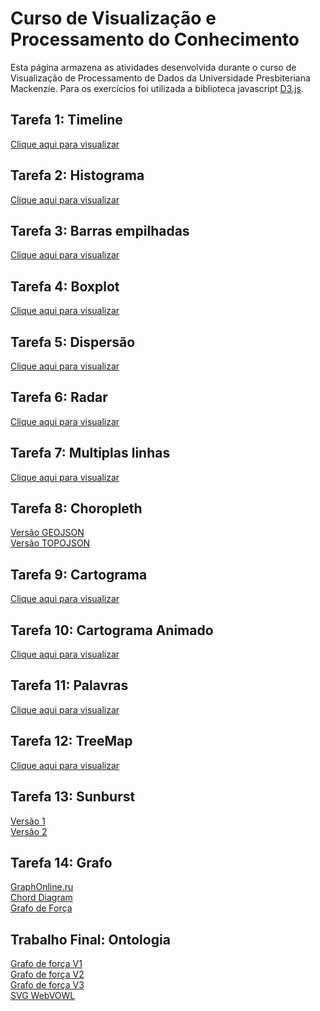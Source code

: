# Curso de Visualização e Processamento do Conhecimento
Esta página armazena as atividades desenvolvida durante o curso de Visualização de Processamento de Dados da Universidade Presbiteriana Mackenzie. Para os exercícios foi utilizada a biblioteca javascript [D3.js](https://d3js.org/).

## Tarefa 1: Timeline
[Clique aqui para visualizar](https://gustavopuga.github.io/visualizacao_dados_d3js/timeline.html)

## Tarefa 2: Histograma
[Clique aqui para visualizar](https://gustavopuga.github.io/visualizacao_dados_d3js/histograma.html)

## Tarefa 3: Barras empilhadas
[Clique aqui para visualizar](https://gustavopuga.github.io/visualizacao_dados_d3js/barras_empilhadas.html)

## Tarefa 4: Boxplot
[Clique aqui para visualizar](https://gustavopuga.github.io/visualizacao_dados_d3js/boxplot.html)

## Tarefa 5: Dispersão
[Clique aqui para visualizar](https://gustavopuga.github.io/visualizacao_dados_d3js/dispersao.html)

## Tarefa 6: Radar
[Clique aqui para visualizar](https://gustavopuga.github.io/visualizacao_dados_d3js/radar.html)

## Tarefa 7: Multiplas linhas
[Clique aqui para visualizar](https://gustavopuga.github.io/visualizacao_dados_d3js/multi_line_chart.html)

## Tarefa 8: Choropleth
[Versão GEOJSON](https://gustavopuga.github.io/visualizacao_dados_d3js/choropleth.html)\
[Versão TOPOJSON](https://gustavopuga.github.io/visualizacao_dados_d3js/choropleth_topojson.html)

## Tarefa 9: Cartograma
[Clique aqui para visualizar](https://gustavopuga.github.io/visualizacao_dados_d3js/cartogram.html)

## Tarefa 10: Cartograma Animado
[Clique aqui para visualizar](https://gustavopuga.github.io/visualizacao_dados_d3js/cartogram_animated.html)

## Tarefa 11: Palavras
[Clique aqui para visualizar](https://gustavopuga.github.io/visualizacao_dados_d3js/words.html)

## Tarefa 12: TreeMap
[Clique aqui para visualizar](https://gustavopuga.github.io/visualizacao_dados_d3js/tree.html)

## Tarefa 13: Sunburst
[Versão 1](https://gustavopuga.github.io/visualizacao_dados_d3js/sunburst.html)\
[Versão 2](https://gustavopuga.github.io/visualizacao_dados_d3js/sunburst_brasil.html)

## Tarefa 14: Grafo
[GraphOnline.ru](http://graphonline.ru/en/?graph=PnztiUaSpdJsXXVVZZcst)\
[Chord Diagram](https://gustavopuga.github.io/visualizacao_dados_d3js/chord.html)\
[Grafo de Força](https://gustavopuga.github.io/visualizacao_dados_d3js/force.html)

## Trabalho Final: Ontologia
[Grafo de força V1](https://gustavopuga.github.io/visualizacao_dados_d3js/ontology_graph.html)\
[Grafo de força V2](https://gustavopuga.github.io/visualizacao_dados_d3js/ontology_circle.html)\
[Grafo de força V3](https://gustavopuga.github.io/visualizacao_dados_d3js/ontology_name.html)\
[SVG WebVOWL](https://gustavopuga.github.io/visualizacao_dados_d3js/webVowl.html)